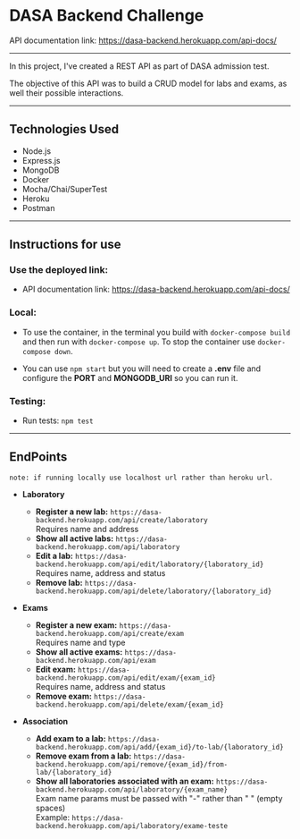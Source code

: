 # DASA Backend Challenge

API documentation link: https://dasa-backend.herokuapp.com/api-docs/

---

In this project, I've created a REST API as part of DASA admission test.

The objective of this API was to build a CRUD model for labs and exams, as well their possible interactions.


---

## Technologies Used

- Node.js
- Express.js
- MongoDB
- Docker
- Mocha/Chai/SuperTest
- Heroku
- Postman

---

## Instructions for use

### Use the deployed link:
- API documentation link: https://dasa-backend.herokuapp.com/api-docs/

### Local:
- To use the container, in the terminal you build with <code class="blue">docker-compose build</code> and then run with <code class="blue">docker-compose up</code>. To stop the container use <code class="blue">docker-compose down</code>.


- You can use <code class="blue">npm start</code> but you will need to create a **.env** file and configure the **PORT** and **MONGODB_URI** so you can run it.

### Testing:
- Run tests: <code class="blue">npm test</code>


---

## EndPoints
    note: if running locally use localhost url rather than heroku url.
- **Laboratory**
    - **Register a new lab:** 
`https://dasa-backend.herokuapp.com/api/create/laboratory`<br>
Requires name and address
    - **Show all active labs:**
`https://dasa-backend.herokuapp.com/api/laboratory`
    - **Edit a lab:**
`https://dasa-backend.herokuapp.com/api/edit/laboratory/{laboratory_id}`<br>
Requires name, address and status
    - **Remove lab:**
`https://dasa-backend.herokuapp.com/api/delete/laboratory/{laboratory_id}`

- **Exams**
    - **Register a new exam:** 
`https://dasa-backend.herokuapp.com/api/create/exam`<br>
Requires name and type
    - **Show all active exams:**
`https://dasa-backend.herokuapp.com/api/exam`
    - **Edit exam:**
`https://dasa-backend.herokuapp.com/api/edit/exam/{exam_id}`<br>
Requires name, address and status
    - **Remove exam:**
`https://dasa-backend.herokuapp.com/api/delete/exam/{exam_id}`

- **Association**
    - **Add exam to a lab:**
`https://dasa-backend.herokuapp.com/api/add/{exam_id}/to-lab/{laboratory_id}`
    - **Remove exam from a lab:**
`https://dasa-backend.herokuapp.com/api/remove/{exam_id}/from-lab/{laboratory_id}`
    - **Show all laboratories associated with an exam:**
`https://dasa-backend.herokuapp.com/api/laboratory/{exam_name}`<br>
Exam name params must be passed with "-" rather than " " (empty spaces)<br>
Example: `https://dasa-backend.herokuapp.com/api/laboratory/exame-teste`
